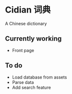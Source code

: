 # Cidian 词典

A Chinese dictionary

## Currently working

- Front page

## To do

- Load database from assets
- Parse data
- Add search feature
